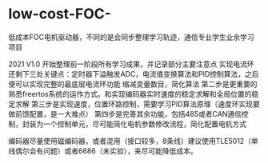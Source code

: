 # low-cost-FOC-
低成本FOC电机驱动器，不同的是会同步整理学习轨迹，通信专业学生业余学习项目

2021 V1.0 开始整理前一阶段所有学习成果，并记录部分主要注意点
实现电流环还剩下三处关键点：定时器下溢触发ADC，电流值变换算法和PID控制算法，之后便可以实现完整的最底层电流环功能
缩减变量数目，简化算法
第二步是更重要的熟悉freertos系统的运作方式。和实现编码器实时速度的稳定求解和全局位置的稳定求解
第三步是实现速度，位置环路控制，需要学习PID算法原理（速度环实现要做前馈配置，是一大难点）
第四步是完善其余功能，包括485或者CAN通信控制，封装为一个控制单元，尽可能简化电机参数修改流程，简化配置电机方式

编码器尽量使用磁编码器，或者混用（接口较多，8条线）建议使用TLE5012（单线偶尔会有问题）或者6686（未实验），来尽可能降低成本。

